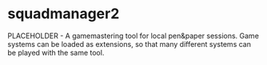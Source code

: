 # squadmanager2
PLACEHOLDER - A gamemastering tool for local pen&amp;paper sessions. Game systems can be loaded as extensions, so that many different systems can be played with the same tool.
